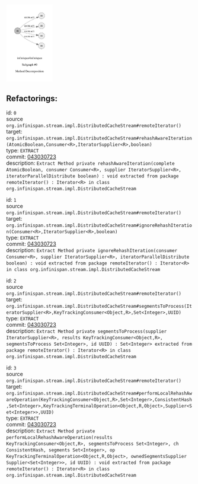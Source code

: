 <img src=subgraph_atomic_0.svg width=25%>

## Refactorings:

id: `0`\
source `org.infinispan.stream.impl.DistributedCacheStream#remoteIterator()`\
target: `org.infinispan.stream.impl.DistributedCacheStream#rehashAwareIteration(AtomicBoolean,Consumer<R>,IteratorSupplier<R>,boolean)`\
type: `EXTRACT`\
commit: [043030723](https://github.com/infinispan/infinispan/commit/043030723632627b0908dca6b24dae91d3dfd938)\
description: `Extract Method private rehashAwareIteration(complete AtomicBoolean, consumer Consumer<R>, supplier IteratorSupplier<R>, iteratorParallelDistribute boolean) : void extracted from package remoteIterator() : Iterator<R> in class org.infinispan.stream.impl.DistributedCacheStream`

id: `1`\
source `org.infinispan.stream.impl.DistributedCacheStream#remoteIterator()`\
target: `org.infinispan.stream.impl.DistributedCacheStream#ignoreRehashIteration(Consumer<R>,IteratorSupplier<R>,boolean)`\
type: `EXTRACT`\
commit: [043030723](https://github.com/infinispan/infinispan/commit/043030723632627b0908dca6b24dae91d3dfd938)\
description: `Extract Method private ignoreRehashIteration(consumer Consumer<R>, supplier IteratorSupplier<R>, iteratorParallelDistribute boolean) : void extracted from package remoteIterator() : Iterator<R> in class org.infinispan.stream.impl.DistributedCacheStream`

id: `2`\
source `org.infinispan.stream.impl.DistributedCacheStream#remoteIterator()`\
target: `org.infinispan.stream.impl.DistributedCacheStream#segmentsToProcess(IteratorSupplier<R>,KeyTrackingConsumer<Object,R>,Set<Integer>,UUID)`\
type: `EXTRACT`\
commit: [043030723](https://github.com/infinispan/infinispan/commit/043030723632627b0908dca6b24dae91d3dfd938)\
description: `Extract Method private segmentsToProcess(supplier IteratorSupplier<R>, results KeyTrackingConsumer<Object,R>, segmentsToProcess Set<Integer>, id UUID) : Set<Integer> extracted from package remoteIterator() : Iterator<R> in class org.infinispan.stream.impl.DistributedCacheStream`

id: `3`\
source `org.infinispan.stream.impl.DistributedCacheStream#remoteIterator()`\
target: `org.infinispan.stream.impl.DistributedCacheStream#performLocalRehashAwareOperation(KeyTrackingConsumer<Object,R>,Set<Integer>,ConsistentHash,Set<Integer>,KeyTrackingTerminalOperation<Object,R,Object>,Supplier<Set<Integer>>,UUID)`\
type: `EXTRACT`\
commit: [043030723](https://github.com/infinispan/infinispan/commit/043030723632627b0908dca6b24dae91d3dfd938)\
description: `Extract Method private performLocalRehashAwareOperation(results KeyTrackingConsumer<Object,R>, segmentsToProcess Set<Integer>, ch ConsistentHash, segments Set<Integer>, op KeyTrackingTerminalOperation<Object,R,Object>, ownedSegmentsSupplier Supplier<Set<Integer>>, id UUID) : void extracted from package remoteIterator() : Iterator<R> in class org.infinispan.stream.impl.DistributedCacheStream`

